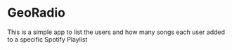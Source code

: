 # GeoRadio

This is a simple app to list the users and how many songs each user added to a specific Spotify Playlist